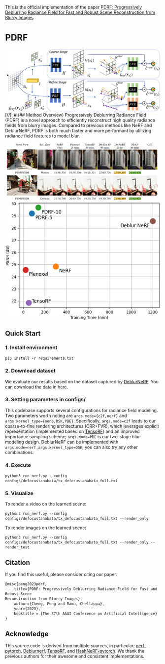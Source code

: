 This is the official implementation of the paper [PDRF: Progressively Deblurring Radiance Field for Fast and Robust Scene
Reconstruction from Blurry Images](https://arxiv.org/abs/2208.08049)
# PDRF
![](PDRF_network.png)
[//]: # (## Method Overview)
Progressively Deblurring Radiance Field (PDRF) is a novel approach to efficiently reconstruct high quality radiance fields from blurry images. Compared to previous methods like NeRF and DeblurNeRF, PDRF is both much faster and more performant by utilizing radiance field features to model blur. 


![](results.png)
![](PDRF_plot.png)





## Quick Start

### 1. Install environment

```
pip install -r requirements.txt
```

### 2. Download dataset
We evaluate our results based on the dataset captured by [DeblurNeRF](https://arxiv.org/abs/2111.14292). You can download the data in [here](https://hkustconnect-my.sharepoint.com/:f:/g/personal/lmaag_connect_ust_hk/EqB3QrnNG5FMpGzENQq_hBMBSaCQiZXP7yGCVlBHIGuSVA?e=UaSQCC). 


### 3. Setting parameters in configs/

This codebase supports several configurations for radiance field modeling. Two parameters worth noting are ```args.mode={c2f,nerf}``` and ```args.kernel_type={none,DSK,PBE}```. Specifically, ```args.mode=c2f``` leads to our coarse-to-fine rendering architectures (CRR+FVR), which leverages explicit representation (implemented based on [TensoRF](https://arxiv.org/abs/2203.09517)) and an improved importance sampling scheme; ```args.mode=PBE``` is our two-stage blur-modeling design. DeblurNeRF can be implemented with ```args.mode=nerf,args.kernel_type=DSK```; you can also try any other combinations. 



### 4. Execute

```
python3 run_nerf.py --config configs/defocustanabata/tx_defocustanabata_full.txt
```

### 5. Visualize
To render a video on the learned scene:
```
python3 run_nerf.py --config configs/defocustanabata/tx_defocustanabata_full.txt --render_only
```

To render images on the learned scene:
```
python3 run_nerf.py --config configs/defocustanabata/tx_defocustanabata_full.txt --render_only --render_test
```


## Citation
If you find this useful, please consider citing our paper:
```
@misc{peng2023pdrf,
    title={PDRF: Progressively Deblurring Radiance Field for Fast and Robust Scene
Reconstruction from Blurry Images},
    author={Cheng, Peng and Rama, Chellappa},
    year={2023},
    booktitle = {The 37th AAAI Conference on Artificial Intelligence}
}
```

## Acknowledge
This source code is derived from multiple sources, in particular: [nerf-pytorch](https://github.com/yenchenlin/nerf-pytorch/), [Deblurnerf](https://github.com/limacv/Deblur-NeRF), [TensoRF](https://github.com/apchenstu/TensoRF), and [HashNeRF-pytorch](https://github.com/yashbhalgat/HashNeRF-pytorch). We thank the previous authors for their awesome and consistent implementations. 
